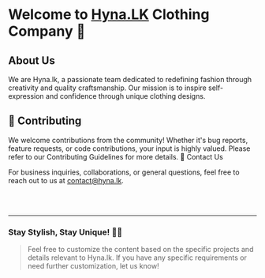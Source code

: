 # Welcome to [Hyna.LK](https://www.hyna.lk/) Clothing Company 👕

## About Us

We are Hyna.lk, a passionate team dedicated to redefining fashion through creativity and quality craftsmanship. Our mission is to inspire self-expression and confidence through unique clothing designs.

## 🚀 Contributing

We welcome contributions from the community! Whether it's bug reports, feature requests, or code contributions, your input is highly valued. Please refer to our Contributing Guidelines for more details.
📧 Contact Us

For business inquiries, collaborations, or general questions, feel free to reach out to us at contact@hyna.lk.

<br />
<br />
<hr />

### Stay Stylish, Stay Unique! 💃🕺

> Feel free to customize the content based on the specific projects and details relevant to Hyna.lk. If you have any specific requirements or need further customization, let us know!
